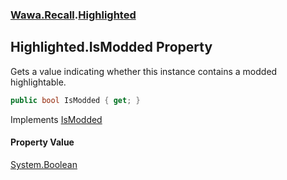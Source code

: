 ### [Wawa.Recall](Wawa.Recall.md 'Wawa.Recall').[Highlighted](Highlighted.md 'Wawa.Recall.Highlighted')

## Highlighted.IsModded Property

Gets a value indicating whether this instance contains a modded highlightable.

```csharp
public bool IsModded { get; }
```

Implements [IsModded](IVanilla.IsModded.md 'Wawa.Recall.IVanilla.IsModded')

#### Property Value
[System.Boolean](https://docs.microsoft.com/en-us/dotnet/api/System.Boolean 'System.Boolean')